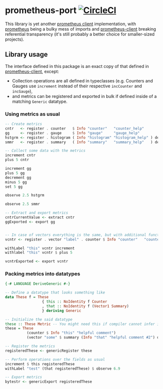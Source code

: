 # prometheus-port [![CircleCI](https://dl.circleci.com/status-badge/img/gh/on-ramp/prometheus-port/tree/master.svg?style=svg)](https://dl.circleci.com/status-badge/redirect/gh/on-ramp/prometheus-port/tree/master)

This library is yet another [prometheus client](https://prometheus.io/docs/instrumenting/writing_clientlibs)
implementation, with [prometheus](https://hackage.haskell.org/package/prometheus) being a bulky
mess of imports and [prometheus-client](https://hackage.haskell.org/package/prometheus) breaking
referential transparency (it's still probably a better choice for smaller-sized projects).

## Library usage

The interface defined in this package is an exact copy of that defined in
[prometheus-client](https://hackage.haskell.org/package/prometheus), except:

- Collection operations are all defined in typeclasses (e.g. Counters and Gauges use `increment` instead of their respective `incCounter` and `incGauge`),
- and metrics can be registered and exported in bulk if defined inside of a matching `Generic` datatype.

### Using metrics as usual

```haskell
-- Create metrics
cntr   <- register . counter   $ Info "counter"   "counter_help"
gg     <- register . gauge     $ Info "gauge"     "gauge_help"
hstgrm <- register . histogram ( Info "histogram" "histogram_help" ) defBuckets
smmr   <- register . summary   ( Info "summary"   "summary_help"   ) defQuantiles

-- Collect some data with the metrics
increment cntr
plus 5 cntr

increment gg
plus 5 gg
decrement gg
minus 5 gg
set 5 gg

observe 2.5 hstgrm

observe 2.5 smmr

-- Extract and export metrics
cntrCurrentValue <- extract cntr
ggExported <- export gg


-- In case of vectors everything is the same, but with additional functions
vcntr <- register . vector "label" . counter $ Info "counter"   "counter_help"

withLabel "this" vcntr increment
withlabel "this" vcntr $ plus 5

vcntrExported <- export vcntr
```

### Packing metrics into datatypes

```haskell
{-# LANGUAGE DeriveGeneric #-}

-- Define a datatype that looks something like
data These f = These
                 { this :: NoIdentity f Counter
                 , that :: NoIdentity f (Vector1 Summary)
                 } deriving Generic

-- Initialize the said datatype
these :: These Metric -- You might need this if compiler cannot infer it
these = These
          (counter $ Info "this" "helpful comment")
          (vector "some" $ summary (Info "that" "helpful comment #2") def)

-- Register the metrics
registeredThese <- genericRegister these

-- Perform operations over the fields as usual
increment $ this registeredThese
withLabel "test" (that registeredThese) $ observe 6.9

-- Export metrics
bytestr <- genericExport registeredThese
```
